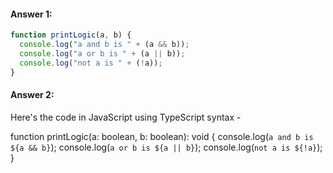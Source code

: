 #### Answer 1:

```javascript
function printLogic(a, b) {
  console.log("a and b is " + (a && b));
  console.log("a or b is " + (a || b));
  console.log("not a is " + (!a));
}
```
#### Answer 2:

Here's the code in JavaScript using TypeScript syntax - 


function printLogic(a: boolean, b: boolean): void {
    console.log(`a and b is ${a && b}`);
    console.log(`a or b is ${a || b}`);
    console.log(`not a is ${!a}`);
}
